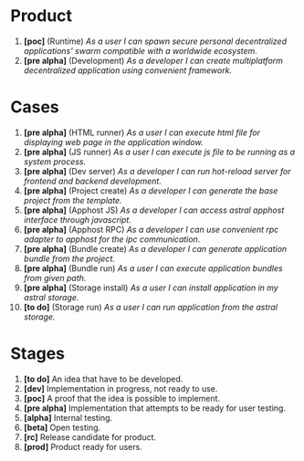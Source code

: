 # Product

1. **[poc]** (Runtime) *As a user I can spawn secure personal decentralized applications' swarm compatible with a worldwide ecosystem.*
2. **[pre alpha]** (Development) *As a developer I can create multiplatform decentralized application using convenient framework.*

# Cases 

1. **[pre alpha]** (HTML runner) *As a user I can execute html file for displaying web page in the application window.*
2. **[pre alpha]** (JS runner) *As a user I can execute js file to be running as a system process.*
3. **[pre alpha]** (Dev server) *As a developer I can run hot-reload server for frontend and backend development.*
4. **[pre alpha]** (Project create) *As a developer I can generate the base project from the template.*
5. **[pre alpha]** (Apphost JS) *As a developer I can access astral apphost interface through javascript.*
6. **[pre alpha]** (Apphost RPC) *As a developer I can use convenient rpc adapter to apphost for the ipc communication.*
7. **[pre alpha]** (Bundle create) *As a developer I can generate application bundle from the project.*
8. **[pre alpha]** (Bundle run) *As a user I can execute application bundles from given path.*
9. **[pre alpha]** (Storage install) *As a user I can install application in my astral storage.*
10. **[to do]** (Storage run) *As a user I can run application from the astral storage.*

# Stages

1. **[to do]** An idea that have to be developed.
2. **[dev]** Implementation in progress, not ready to use.
3. **[poc]** A proof that the idea is possible to implement.
4. **[pre alpha]** Implementation that attempts to be ready for user testing.
5. **[alpha]** Internal testing.
6. **[beta]** Open testing.
7. **[rc]** Release candidate for product.
8. **[prod]** Product ready for users.
